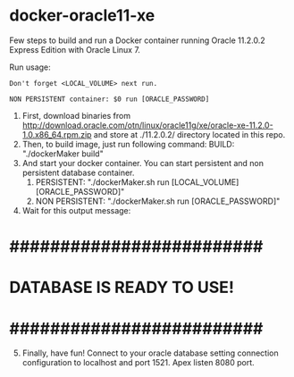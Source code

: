 # docker-oracle11-xe
Few steps to build and run a Docker container running Oracle 11.2.0.2 Express Edition with Oracle Linux 7.


Run usage: 
    
    Don't forget <LOCAL_VOLUME> next run.

    NON PERSISTENT container: $0 run [ORACLE_PASSWORD]


1. First, download binaries from http://download.oracle.com/otn/linux/oracle11g/xe/oracle-xe-11.2.0-1.0.x86_64.rpm.zip and store at ./11.2.0.2/ directory located in this repo.
2. Then, to build image, just run following command:
    BUILD: "./dockerMaker build"
3. And start your docker container. You can start persistent and non persistent database container.
    1. PERSISTENT: "./dockerMaker.sh run [LOCAL_VOLUME] [ORACLE_PASSWORD]"
    2. NON PERSISTENT: "./dockerMaker.sh run [ORACLE_PASSWORD]"
4. Wait for this output message:
#    \#\#\#\#\#\#\#\#\#\#\#\#\#\#\#\#\#\#\#\#\#\#\#\#\#
#    DATABASE IS READY TO USE!
#    \#\#\#\#\#\#\#\#\#\#\#\#\#\#\#\#\#\#\#\#\#\#\#\#\#
5. Finally, have fun! Connect to your oracle database setting connection configuration to localhost and port 1521. Apex listen 8080 port.
